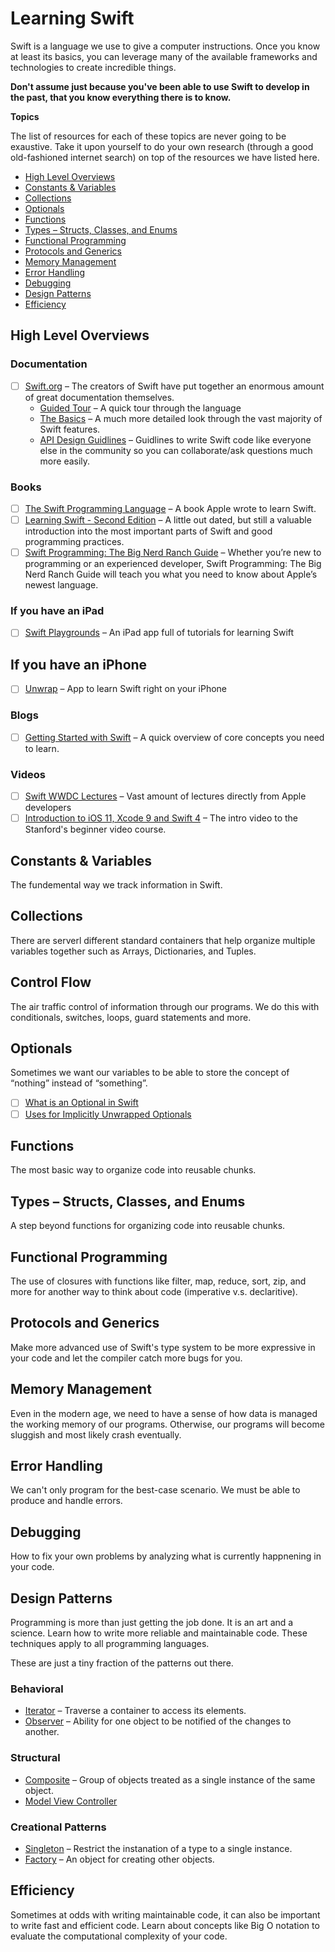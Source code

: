 Learning Swift
================

Swift is a language we use to give a computer instructions. Once you know at least its basics, you can leverage many of the available frameworks and technologies to create incredible things.

**Don't assume just because you've been able to use Swift to develop in the past, that you know everything there is to know.**

**Topics**

The list of resources for each of these topics are never going to be exaustive. Take it upon yourself to do your own research (through a good old-fashioned internet search) on top of the resources we have listed here.

- [High Level Overviews](#high-level-overviews)
- [Constants & Variables](#constants--variables)
- [Collections](#collections)
- [Optionals](#optionals)
- [Functions](#functions)
- [Types – Structs, Classes, and Enums](#types--structs-classes-and-enums)
- [Functional Programming](#functional-programming)
- [Protocols and Generics](#protocols-and-generics)
- [Memory Management](#memory-management)
- [Error Handling](#error-handling)
- [Debugging](#debugging)
- [Design Patterns](#design-patterns)
- [Efficiency](#efficiency)

High Level Overviews
---------------

### Documentation
- [ ] [Swift.org](https://swift.org/getting-started/) – The creators of Swift have put together an enormous amount of great documentation themselves.
    - [Guided Tour](https://docs.swift.org/swift-book/GuidedTour/GuidedTour.html) – A quick tour through the language
    - [The Basics](https://docs.swift.org/swift-book/LanguageGuide/TheBasics.html) – A much more detailed look through the vast majority of Swift features.
    - [API Design Guidlines](https://swift.org/documentation/api-design-guidelines/) – Guidlines to write Swift code like everyone else in the community so you can collaborate/ask questions much more easily.

### Books
- [ ] [The Swift Programming Language](https://itunes.apple.com/us/book-series/swift-programming-series/id888896989?mt=11) – A book Apple wrote to learn Swift.
- [ ] [Learning Swift - Second Edition](https://www.amazon.com/Learning-Swift-Second-Andrew-Wagner/dp/1785887513) – A little out dated, but still a valuable introduction into the most important parts of Swift and good programming practices.
- [ ] [Swift Programming: The Big Nerd Ranch Guide](https://www.bignerdranch.com/books/swift-programming-the-big-nerd-ranch-guide-second-edition/) – Whether you’re new to programming or an experienced developer, Swift Programming: The Big Nerd Ranch Guide will teach you what you need to know about Apple’s newest language.

### If you have an iPad
- [ ] [Swift Playgrounds](https://www.apple.com/swift/playgrounds/) – An iPad app full of tutorials for learning Swift

## If you have an iPhone
- [ ] [Unwrap](https://apps.apple.com/us/app/unwrap/id1440611372) – App to learn Swift right on  your iPhone

### Blogs
- [ ] [Getting Started with Swift](https://drewag.me/posts/2014/07/13/getting-started-with-swift) – A quick overview of core concepts you need to learn.

### Videos
- [ ] [Swift WWDC Lectures](https://developer.apple.com/videos/developer-tools/swift/) – Vast amount of lectures directly from Apple developers
- [ ] [Introduction to iOS 11, Xcode 9 and Swift 4](https://www.youtube.com/watch?v=71pyOB4TPRE) – The intro video to the Stanford's beginner video course.

Constants & Variables
-----------

The fundemental way we track information in Swift.

Collections
-----------

There are serverl different standard containers that help organize multiple variables together such as Arrays, Dictionaries, and Tuples.

Control Flow
-----------

The air traffic control of information through our programs. We do this with conditionals, switches, loops, guard statements and more.

Optionals
-----------

Sometimes we want our variables to be able to store the concept of “nothing” instead of “something”.

- [ ] [What is an Optional in Swift](https://drewag.me/posts/2014/07/05/what-is-an-optional-in-swift)
- [ ] [Uses for Implicitly Unwrapped Optionals](https://drewag.me/posts/2014/07/05/uses-for-implicitly-unwrapped-optionals-in-swift)

Functions
-----------

The most basic way to organize code into reusable chunks.

Types – Structs, Classes, and Enums
-----------

A step beyond functions for organizing code into reusable chunks.

Functional Programming
-----------

The use of closures with functions like filter, map, reduce, sort, zip, and more for another way to think about code (imperative v.s. declaritive).

Protocols and Generics
-----------

Make more advanced use of Swift's type system to be more expressive in your code and let the compiler catch more bugs for you.

Memory Management
-----------

Even in the modern age, we need to have a sense of how data is managed the working memory of our programs. Otherwise, our programs will become sluggish and most likely crash eventually.

Error Handling
-----------

We can't only program for the best-case scenario. We must be able to produce and handle errors.

Debugging
-----------

How to fix your own problems by analyzing what is currently happnening in your code.

Design Patterns
-----------

Programming is more than just getting the job done. It is an art and a science. Learn how to write more reliable and maintainable code. These techniques apply to all programming languages.

These are just a tiny fraction of the patterns out there.

### Behavioral
- [Iterator](https://en.wikipedia.org/wiki/Iterator_pattern) – Traverse a container to access its elements.
- [Observer](https://en.wikipedia.org/wiki/Observer_pattern) – Ability for one object to be notified of the changes to another.

### Structural
- [Composite](https://en.wikipedia.org/wiki/Composite_pattern) – Group of objects treated as a single instance of the same object.
- [Model View Controller](https://developer.apple.com/library/archive/documentation/General/Conceptual/CocoaEncyclopedia/Model-View-Controller/Model-View-Controller.html)

### Creational Patterns
- [Singleton](https://en.wikipedia.org/wiki/Singleton_pattern) – Restrict the instanation of a type to a single instance.
- [Factory](https://en.wikipedia.org/wiki/Factory_(object-oriented_programming)) – An object for creating other objects.

Efficiency
-----------

Sometimes at odds with writing maintainable code, it can also be important to write fast and efficient code. Learn about concepts like Big O notation to evaluate the computational complexity of your code.

